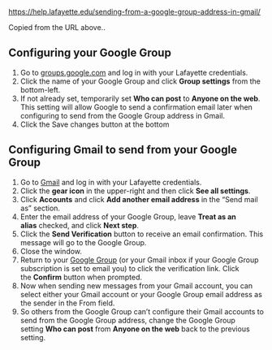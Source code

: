 https://help.lafayette.edu/sending-from-a-google-group-address-in-gmail/

Copied from the URL above..
## Configuring your Google Group

1. Go to [groups.google.com](https://groups.google.com/) and log in with your Lafayette credentials.
2. Click the name of your Google Group and click **Group settings** from the bottom-left.
3. If not already set, temporarily set **Who can post** to **Anyone on the web**. This setting will allow Google to send a confirmation email later when configuring to send from the Google Group address in Gmail.
4. Click the Save changes button at the bottom

## Configuring Gmail to send from your Google Group

1. Go to [Gmail](https://mail.google.com/a/lafayette.edu) and log in with your Lafayette credentials.
2. Click the **gear icon** in the upper-right and then click **See all settings**.
3. Click **Accounts** and click **Add another email address** in the “Send mail as” section.
4. Enter the email address of your Google Group, leave **Treat as an alias** checked, and click **Next step**.
5. Click the **Send Verification** button to receive an email confirmation. This message will go to the Google Group.
6. Close the window.
7. Return to your [Google Group](https://groups.google.com/) (or your Gmail inbox if your Google Group subscription is set to email you) to click the verification link. Click the **Confirm** button when prompted.
8. Now when sending new messages from your Gmail account, you can select either your Gmail account or your Google Group email address as the sender in the From field.
9. So others from the Google Group can’t configure their Gmail accounts to send from the Google Group address, change the Google Group setting **Who can post** from **Anyone on the web** back to the previous setting.